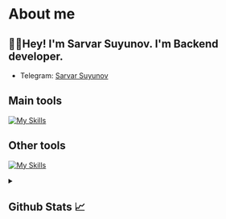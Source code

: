 # About me
<p><h2>👋🏻Hey! I'm Sarvar Suyunov. I'm Backend developer.</h2></p>
                          
- Telegram:                           [Sarvar Suyunov](@Sarvar_akhen)
## Main tools
[![My Skills](https://skillicons.dev/icons?i=c++,python,html,css)](https://skillicons.dev)

## Other tools
[![My Skills](https://skillicons.dev/icons?i=git,github,vscode,pycharm)](https://skillicons.dev)

<details>
  <summary><b><h2>Github Stats 📈 <h2></b></summary>
  <a href="https://github.com/sarvarsuyunov007">
    <p align="left">
      <img src="https://github-profile-summary-cards.vercel.app/api/cards/profile-details?username=sarvarsuyunov007&theme=github_dark">
      <img align="left" src="https://github-profile-summary-cards.vercel.app/api/cards/stats?username=sarvarsuyunov007&theme=github_dark">
      <img align="left" src="https://github-profile-summary-cards.vercel.app/api/cards/productive-time?username=sarvarsuyunov007&theme=github_dark&utcOffset=5"><br>
    </p>
  </a> 
</details>
